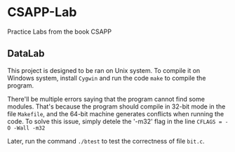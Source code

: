 # CSAPP-Lab
Practice Labs from the book CSAPP

## DataLab
This project is designed to be ran on Unix system. To compile it on Windows system, install `Cygwin` and run the code ```make``` to compile the program.  
  
There'll be multiple errors saying that the program cannot find some modules. That's because the program should compile in 32-bit mode in the file `Makefile`, and the 64-bit machine generates conflicts when running the code. To solve this issue, simply detele the '-m32' flag in the line ```CFLAGS = -O -Wall -m32```  
  
Later, run the command ```./btest``` to test the correctness of file `bit.c`. 
